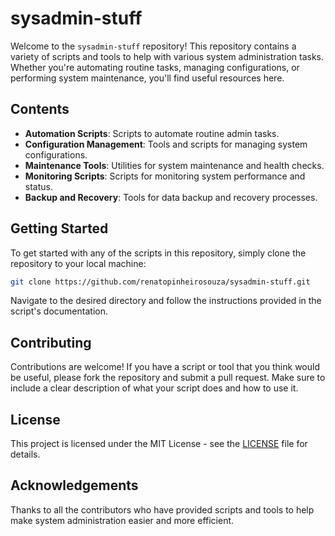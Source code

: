# sysadmin-stuff

Welcome to the `sysadmin-stuff` repository! This repository contains a variety of scripts and tools to help with various system administration tasks. Whether you're automating routine tasks, managing configurations, or performing system maintenance, you'll find useful resources here.

## Contents

- **Automation Scripts**: Scripts to automate routine admin tasks.
- **Configuration Management**: Tools and scripts for managing system configurations.
- **Maintenance Tools**: Utilities for system maintenance and health checks.
- **Monitoring Scripts**: Scripts for monitoring system performance and status.
- **Backup and Recovery**: Tools for data backup and recovery processes.

## Getting Started

To get started with any of the scripts in this repository, simply clone the repository to your local machine:

```bash
git clone https://github.com/renatopinheirosouza/sysadmin-stuff.git
```

Navigate to the desired directory and follow the instructions provided in the script's documentation.

## Contributing

Contributions are welcome! If you have a script or tool that you think would be useful, please fork the repository and submit a pull request. Make sure to include a clear description of what your script does and how to use it.

## License

This project is licensed under the MIT License - see the [LICENSE](LICENSE) file for details.

## Acknowledgements

Thanks to all the contributors who have provided scripts and tools to help make system administration easier and more efficient.
